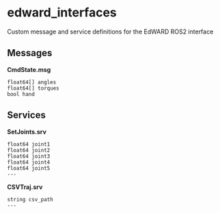 # edward_interfaces
Custom message and service definitions for the EdWARD ROS2 interface

## Messages

**CmdState.msg**
```
float64[] angles
float64[] torques
bool hand
```

## Services

**SetJoints.srv**
```
float64 joint1
float64 joint2
float64 joint3
float64 joint4
float64 joint5
---
```

**CSVTraj.srv**
```
string csv_path
---
```


